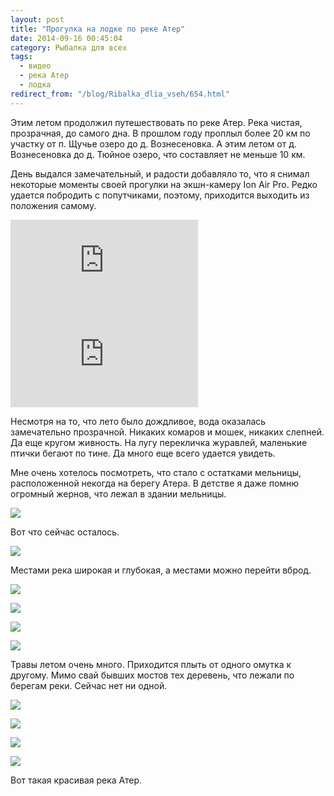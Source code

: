 ```yaml
---
layout: post
title: "Прогулка на лодке по реке Атер"
date: 2014-09-16 00:45:04
category: Рыбалка для всех
tags:
  - видео
  - река Атер
  - лодка
redirect_from: "/blog/Ribalka_dlia_vseh/654.html"
---
```

Этим летом продолжил путешествовать по реке Атер. Река чистая,
прозрачная, до самого дна. В прошлом году проплыл более 20 км по участку
от п. Щучье озеро до д. Вознесеновка. А этим летом от д. Вознесеновка до
д. Тюйное озеро, что составляет не меньше 10 км.

День выдался замечательный, и радости добавляло то, что я снимал
некоторые моменты своей прогулки на экшн-камеру Ion Air Pro. Редко
удается побродить с попутчиками, поэтому, приходится выходить из
положения самому.

<div class="video">
  <iframe src="https://www.youtube.com/embed/tpIOzuomk2I" frameborder="0" allowfullscreen></iframe>
</div>

<div class="video">
  <iframe src="https://www.youtube.com/embed/cyLDGtiu6vM" frameborder="0" allowfullscreen></iframe>
</div>

Несмотря на то, что лето было дождливое, вода оказалась замечательно
прозрачной. Никаких комаров и мошек, никаких слепней. Да еще кругом
живность. На лугу перекличка журавлей, маленькие птички бегают по тине.
Да много еще всего удается увидеть.

Мне очень хотелось посмотреть, что стало с остатками мельницы,
расположенной некогда на берегу Атера. В детстве я даже помню огромный
жернов, что лежал в здании мельницы.

![](http://img-fotki.yandex.ru/get/6734/13906080.44/0_9a41d_7ab8d6cc_XXL.jpg)

Вот что сейчас осталось.

![](http://img-fotki.yandex.ru/get/6825/13906080.44/0_9a41e_558d3036_XXL.jpg)

Местами река широкая и глубокая, а местами можно перейти вброд.

![](http://img-fotki.yandex.ru/get/6832/13906080.44/0_9a41f_a6cccd8d_XXL.jpg)

![](http://img-fotki.yandex.ru/get/6832/13906080.44/0_9a420_a2c9ad43_XXL.jpg)

![](http://img-fotki.yandex.ru/get/6812/13906080.44/0_9a421_238464fd_XXL.jpg)

![](http://img-fotki.yandex.ru/get/6844/13906080.44/0_9a422_38a425a4_XXL.jpg)

Травы летом очень много. Приходится плыть от одного омутка к другому.
Мимо свай бывших мостов тех деревень, что лежали по берегам реки. Сейчас
нет ни одной.

![](http://img-fotki.yandex.ru/get/6743/13906080.44/0_9a423_6ea9dc45_XXL.jpg)

![](http://img-fotki.yandex.ru/get/6738/13906080.44/0_9a424_9ff37569_XXL.jpg)

![](http://img-fotki.yandex.ru/get/6828/13906080.44/0_9a425_7c4a13d9_XXL.jpg)

![](http://img-fotki.yandex.ru/get/6738/13906080.44/0_9a426_9869de26_XXL.jpg)

Вот такая красивая река Атер.
